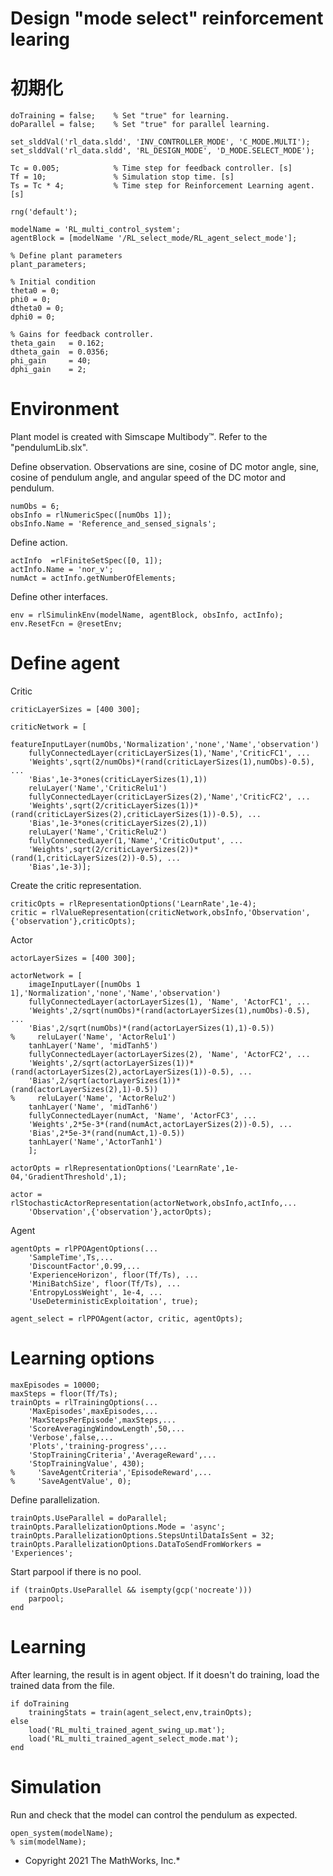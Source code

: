 # Design "mode select" reinforcement learing
# 初期化

```matlab:Code
doTraining = false;    % Set "true" for learning.
doParallel = false;    % Set "true" for parallel learning.

set_slddVal('rl_data.sldd', 'INV_CONTROLLER_MODE', 'C_MODE.MULTI');
set_slddVal('rl_data.sldd', 'RL_DESIGN_MODE', 'D_MODE.SELECT_MODE');

Tc = 0.005;            % Time step for feedback controller. [s]
Tf = 10;               % Simulation stop time. [s]
Ts = Tc * 4;           % Time step for Reinforcement Learning agent. [s]

rng('default');

modelName = 'RL_multi_control_system';
agentBlock = [modelName '/RL_select_mode/RL_agent_select_mode'];

% Define plant parameters
plant_parameters;

% Initial condition
theta0 = 0;
phi0 = 0;
dtheta0 = 0;
dphi0 = 0;

% Gains for feedback controller.
theta_gain   = 0.162;
dtheta_gain  = 0.0356;
phi_gain     = 40;
dphi_gain    = 2;
```

# Environment


Plant model is created with Simscape Multibody™. Refer to the "pendulumLib.slx".




Define observation. Observations are sine, cosine of DC motor angle, sine, cosine of pendulum angle, and angular speed of the DC motor and pendulum.



```matlab:Code
numObs = 6;
obsInfo = rlNumericSpec([numObs 1]);
obsInfo.Name = 'Reference_and_sensed_signals';
```



Define action.  



```matlab:Code
actInfo  =rlFiniteSetSpec([0, 1]);
actInfo.Name = 'nor_v';
numAct = actInfo.getNumberOfElements;
```



Define other interfaces.



```matlab:Code
env = rlSimulinkEnv(modelName, agentBlock, obsInfo, actInfo);
env.ResetFcn = @resetEnv;
```

# Define agent


Critic



```matlab:Code
criticLayerSizes = [400 300];

criticNetwork = [
    featureInputLayer(numObs,'Normalization','none','Name','observation')
    fullyConnectedLayer(criticLayerSizes(1),'Name','CriticFC1', ...
    'Weights',sqrt(2/numObs)*(rand(criticLayerSizes(1),numObs)-0.5), ...
    'Bias',1e-3*ones(criticLayerSizes(1),1))
    reluLayer('Name','CriticRelu1')
    fullyConnectedLayer(criticLayerSizes(2),'Name','CriticFC2', ...
    'Weights',sqrt(2/criticLayerSizes(1))*(rand(criticLayerSizes(2),criticLayerSizes(1))-0.5), ...
    'Bias',1e-3*ones(criticLayerSizes(2),1))
    reluLayer('Name','CriticRelu2')
    fullyConnectedLayer(1,'Name','CriticOutput', ...
    'Weights',sqrt(2/criticLayerSizes(2))*(rand(1,criticLayerSizes(2))-0.5), ...
    'Bias',1e-3)];
```



Create the critic representation.



```matlab:Code
criticOpts = rlRepresentationOptions('LearnRate',1e-4);
critic = rlValueRepresentation(criticNetwork,obsInfo,'Observation',{'observation'},criticOpts);
```



Actor



```matlab:Code
actorLayerSizes = [400 300];

actorNetwork = [
    imageInputLayer([numObs 1 1],'Normalization','none','Name','observation')
    fullyConnectedLayer(actorLayerSizes(1), 'Name', 'ActorFC1', ...
    'Weights',2/sqrt(numObs)*(rand(actorLayerSizes(1),numObs)-0.5), ...
    'Bias',2/sqrt(numObs)*(rand(actorLayerSizes(1),1)-0.5))
%     reluLayer('Name', 'ActorRelu1')
    tanhLayer('Name', 'midTanh5')
    fullyConnectedLayer(actorLayerSizes(2), 'Name', 'ActorFC2', ...
    'Weights',2/sqrt(actorLayerSizes(1))*(rand(actorLayerSizes(2),actorLayerSizes(1))-0.5), ...
    'Bias',2/sqrt(actorLayerSizes(1))*(rand(actorLayerSizes(2),1)-0.5))
%     reluLayer('Name', 'ActorRelu2')
    tanhLayer('Name', 'midTanh6')
    fullyConnectedLayer(numAct, 'Name', 'ActorFC3', ...
    'Weights',2*5e-3*(rand(numAct,actorLayerSizes(2))-0.5), ...
    'Bias',2*5e-3*(rand(numAct,1)-0.5))
    tanhLayer('Name','ActorTanh1')
    ];

actorOpts = rlRepresentationOptions('LearnRate',1e-04,'GradientThreshold',1);

actor = rlStochasticActorRepresentation(actorNetwork,obsInfo,actInfo,...
    'Observation',{'observation'},actorOpts);
```



Agent



```matlab:Code
agentOpts = rlPPOAgentOptions(...
    'SampleTime',Ts,...
    'DiscountFactor',0.99,...
    'ExperienceHorizon', floor(Tf/Ts), ...
    'MiniBatchSize', floor(Tf/Ts), ...
    'EntropyLossWeight', 1e-4, ...
    'UseDeterministicExploitation', true);

agent_select = rlPPOAgent(actor, critic, agentOpts);
```

# Learning options

```matlab:Code
maxEpisodes = 10000;
maxSteps = floor(Tf/Ts);
trainOpts = rlTrainingOptions(...
    'MaxEpisodes',maxEpisodes,...
    'MaxStepsPerEpisode',maxSteps,...
    'ScoreAveragingWindowLength',50,...
    'Verbose',false,...
    'Plots','training-progress',...
    'StopTrainingCriteria','AverageReward',...
    'StopTrainingValue', 430);
%     'SaveAgentCriteria','EpisodeReward',...
%     'SaveAgentValue', 0);
```



Define parallelization.



```matlab:Code
trainOpts.UseParallel = doParallel;
trainOpts.ParallelizationOptions.Mode = 'async';
trainOpts.ParallelizationOptions.StepsUntilDataIsSent = 32;
trainOpts.ParallelizationOptions.DataToSendFromWorkers = 'Experiences';
```



Start parpool if there is no pool.



```matlab:Code
if (trainOpts.UseParallel && isempty(gcp('nocreate')))
    parpool;
end
```

# Learning


After learning, the result is in agent object. If it doesn't do training, load the trained data from the file.



```matlab:Code
if doTraining
    trainingStats = train(agent_select,env,trainOpts);
else
    load('RL_multi_trained_agent_swing_up.mat');
    load('RL_multi_trained_agent_select_mode.mat');
end
```

# Simulation


Run and check that the model can control the pendulum as expected.



```matlab:Code
open_system(modelName);
% sim(modelName);
```

  


* Copyright 2021 The MathWorks, Inc.*



